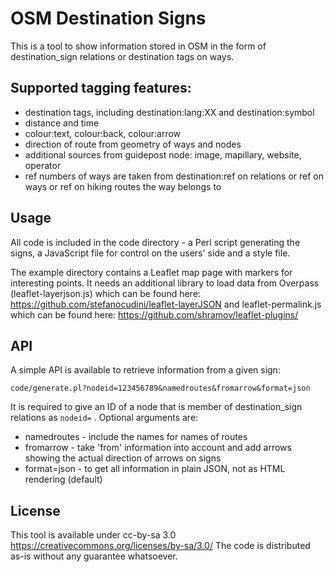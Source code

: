 OSM Destination Signs
=====================

This is a tool to show information stored in OSM in the form of destination_sign relations or destination tags on ways.

Supported tagging features:
---

* destination tags, including destination:lang:XX and destination:symbol
* distance and time
* colour:text, colour:back, colour:arrow
* direction of route from geometry of ways and nodes
* additional sources from guidepost node: image, mapillary, website, operator
* ref numbers of ways are taken from destination:ref on relations or ref on ways or ref on hiking routes the way belongs to

Usage
---
All code is included in the code directory - a Perl script generating the signs, a JavaScript file for control on the users' side and a style file.

The example directory contains a Leaflet map page with markers for interesting points. It needs an additional library to load data from Overpass (leaflet-layerjson.js) which can be found here: https://github.com/stefanocudini/leaflet-layerJSON and leaflet-permalink.js which can be found here: https://github.com/shramov/leaflet-plugins/ 

API
---
A simple API is available to retrieve information from a given sign:

`code/generate.pl?nodeid=123456789&namedroutes&fromarrow&format=json`

It is required to give an ID of a node that is member of destination_sign relations as `nodeid=` . Optional arguments are:

* namedroutes - include the names for names of routes
* fromarrow - take 'from' information into account and add arrows showing the actual direction of arrows on signs
* format=json - to get all information in plain JSON, not as HTML rendering (default)


License
---
This tool is available under cc-by-sa 3.0 https://creativecommons.org/licenses/by-sa/3.0/ The code is distributed as-is without any guarantee whatsoever.
